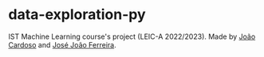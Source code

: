 # data-exploration-py

IST Machine Learning course's project (LEIC-A 2022/2023). Made by [João Cardoso](https://github.com/joaoncardoso) and [José João Ferreira](https://github.com/jjasferreira).
